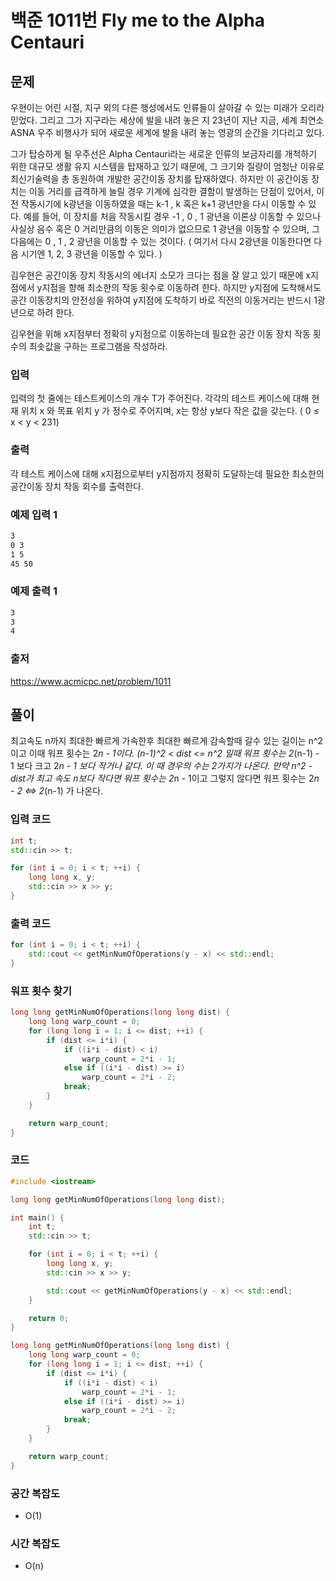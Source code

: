# 백준 1011번 Fly me to the Alpha Centauri

## 문제

우현이는 어린 시절, 지구 외의 다른 행성에서도 인류들이 살아갈 수 있는 미래가 오리라 믿었다. 그리고 그가 지구라는 세상에 발을 내려 놓은 지 23년이 지난 지금, 세계 최연소 ASNA 우주 비행사가 되어 새로운 세계에 발을 내려 놓는 영광의 순간을 기다리고 있다.

그가 탑승하게 될 우주선은 Alpha Centauri라는 새로운 인류의 보금자리를 개척하기 위한 대규모 생활 유지 시스템을 탑재하고 있기 때문에, 그 크기와 질량이 엄청난 이유로 최신기술력을 총 동원하여 개발한 공간이동 장치를 탑재하였다. 하지만 이 공간이동 장치는 이동 거리를 급격하게 늘릴 경우 기계에 심각한 결함이 발생하는 단점이 있어서, 이전 작동시기에 k광년을 이동하였을 때는 k-1 , k 혹은 k+1 광년만을 다시 이동할 수 있다. 예를 들어, 이 장치를 처음 작동시킬 경우 -1 , 0 , 1 광년을 이론상 이동할 수 있으나 사실상 음수 혹은 0 거리만큼의 이동은 의미가 없으므로 1 광년을 이동할 수 있으며, 그 다음에는 0 , 1 , 2 광년을 이동할 수 있는 것이다. ( 여기서 다시 2광년을 이동한다면 다음 시기엔 1, 2, 3 광년을 이동할 수 있다. )

김우현은 공간이동 장치 작동시의 에너지 소모가 크다는 점을 잘 알고 있기 때문에 x지점에서 y지점을 향해 최소한의 작동 횟수로 이동하려 한다. 하지만 y지점에 도착해서도 공간 이동장치의 안전성을 위하여 y지점에 도착하기 바로 직전의 이동거리는 반드시 1광년으로 하려 한다.

김우현을 위해 x지점부터 정확히 y지점으로 이동하는데 필요한 공간 이동 장치 작동 횟수의 최솟값을 구하는 프로그램을 작성하라.

### 입력

입력의 첫 줄에는 테스트케이스의 개수 T가 주어진다. 각각의 테스트 케이스에 대해 현재 위치 x 와 목표 위치 y 가 정수로 주어지며, x는 항상 y보다 작은 값을 갖는다. ( 0 ≤ x < y < 231)

### 출력

각 테스트 케이스에 대해 x지점으로부터 y지점까지 정확히 도달하는데 필요한 최소한의 공간이동 장치 작동 회수를 출력한다.

### 예제 입력 1

``` txt
3
0 3
1 5
45 50
```

### 예제 출력 1

``` txt
3
3
4
```

### 출저

<https://www.acmicpc.net/problem/1011>

## 풀이

최고속도 n까지 최대한 빠르게 가속한후 최대한 빠르게 감속할때 갈수 있는 길이는 n^2이고 이때 워프 횟수는 2*n - 1이다.
(n-1)^2 < dist <= n^2 일때 워프 횟수는 2*(n-1) - 1 보다 크고 2*n - 1 보다 작거나 같다.
이 때 경우의 수는 2가지가 나온다.
만약 n^2 - dist가 최고 속도 n보다 작다면 워프 횟수는 2*n - 1이고
그렇지 않다면 워프 횟수는 2*n - 2 <=> 2*(n-1) 가 나온다.

### 입력 코드

``` C++
int t;
std::cin >> t;

for (int i = 0; i < t; ++i) {
    long long x, y;
    std::cin >> x >> y;
}
```

### 출력 코드

``` C++
for (int i = 0; i < t; ++i) {
    std::cout << getMinNumOfOperations(y - x) << std::endl;
}
```

### 워프 횟수 찾기

``` C++
long long getMinNumOfOperations(long long dist) {
    long long warp_count = 0;
    for (long long i = 1; i <= dist; ++i) {
        if (dist <= i*i) {
            if ((i*i - dist) < i)
                warp_count = 2*i - 1;
            else if ((i*i - dist) >= i)
                warp_count = 2*i - 2;
            break;
        }
    }

    return warp_count;
}
```

### 코드

``` C++
#include <iostream>

long long getMinNumOfOperations(long long dist);

int main() {
    int t;
    std::cin >> t;

    for (int i = 0; i < t; ++i) {
        long long x, y;
        std::cin >> x >> y;

        std::cout << getMinNumOfOperations(y - x) << std::endl;
    }

    return 0;
}

long long getMinNumOfOperations(long long dist) {
    long long warp_count = 0;
    for (long long i = 1; i <= dist; ++i) {
        if (dist <= i*i) {
            if ((i*i - dist) < i)
                warp_count = 2*i - 1;
            else if ((i*i - dist) >= i)
                warp_count = 2*i - 2;
            break;
        }
    }

    return warp_count;
}

```

### 공간 복잡도

- O(1)

### 시간 복잡도

- O(n)
